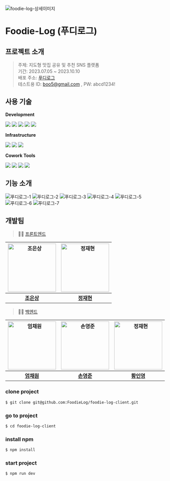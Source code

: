 ![foodie-log-상세이미지](https://github.com/FoodieLog/foodie-log-server/assets/65496092/89f52bbb-6ddc-4773-b4de-ba16ca61c620)


# Foodie-Log (푸디로그)

## 프로젝트 소개
> 주제: 지도형 맛집 공유 및 추천 SNS 플랫폼 <br/>
> 기간: 2023.07.05 ~ 2023.10.10 <br/>
> 배포 주소: [푸디로그](https://www.foodielog.shop/) <br/>
> 테스트용 ID: boo5@gmail.com , PW: abcd1234!


## 사용 기술

**Development**

<p>
<img src="https://img.shields.io/badge/NEXT.js-000000?style=flat-square&logo=nextdotjs&logoColor=white" />
<img src="https://img.shields.io/badge/TypeScript-3178C6?style=flat-square&logo=TypeScript&logoColor=white" />
<img src="https://img.shields.io/badge/Tailwindcss-06B6D4?style=flat-square&logo=tailwindcss&logoColor=white" />
<img src="https://img.shields.io/badge/Zustand-43B02A?style=flat-square&logo=Zustand&logoColor=white" />
<img src="https://img.shields.io/badge/React Query-FF4154?style=flat-square&logo=reactquery&logoColor=white" />
<br />
</p>

**Infrastructure**

<p>
<img src="https://img.shields.io/badge/Vercel-000000?style=flat-square&logo=Vercel&logoColor=white" />
<img src="https://img.shields.io/badge/NPM-CB3837?style=flat-square&logo=npm&logoColor=white"/>
<img src="https://img.shields.io/badge/VSCode-007ACC?style=flat-square&logo=Visual Studio Code&logoColor=white"/>
</p>

**Cowork Tools**

<p>
<img src="https://img.shields.io/badge/Git-F05032?style=flat-square&logo=git&logoColor=white"/>
<img src="https://img.shields.io/badge/Discord-5865F2?style=flat-square&logo=discord&logoColor=white" />
<img src="https://img.shields.io/badge/Notion-000000?style=flat-square&logo=Notion&logoColor=white" />
<img src="https://img.shields.io/badge/Figma-F24E1E?style=flat-square&logo=figma&logoColor=white" />
</p>

## 기능 소개
![푸디로그-1](https://github.com/FoodieLog/foodie-log-client/assets/128155681/adaabaf1-74fe-47c4-a686-d22eb0a7afcf)
![푸디로그-2](https://github.com/FoodieLog/foodie-log-client/assets/128155681/ac28a80c-adc0-4e3a-954e-f70e12c20808)
![푸디로그-3](https://github.com/FoodieLog/foodie-log-client/assets/128155681/6ebafc47-f18b-43be-a35c-366058399062)
![푸디로그-4](https://github.com/FoodieLog/foodie-log-client/assets/128155681/21ba647b-5557-4b8f-a2e4-41fd2941d30e)
![푸디로그-5](https://github.com/FoodieLog/foodie-log-client/assets/128155681/f21d0883-a352-48f1-9ba0-74501ee7800e)
![푸디로그-6](https://github.com/FoodieLog/foodie-log-client/assets/128155681/f7e832eb-23fc-4e69-acbc-da1a6ead8343)
![푸디로그-7](https://github.com/FoodieLog/foodie-log-client/assets/128155681/d9c17065-3827-4f49-a357-fefca0d790d3)

## 개발팀
> 🧑‍💻 [프론트엔드](https://github.com/FoodieLog/foodie-log-client/) <br/>

|<a href="https://github.com/ChoEun-Sang"><img src="https://avatars.githubusercontent.com/u/128155681?v=4" width=150px alt="조은상" />|<a href="https://github.com/iskra17"><img src="https://avatars.githubusercontent.com/u/128365197?v=4" width=150px alt="정재현" />|
|:---------------------------------------------------------------------------------------------------------------------------------:|:---------------------------------------------------------------------------------------------------------------------------------:|
|                                             **[조은상](https://github.com/ChoEun-Sang)**                                             |                                             **[정재현](https://github.com/iskra17)**                                             |
> 🧑‍💻 [백엔드](https://github.com/FoodieLog/foodie-log-server) <br/>

|<a href="https://github.com/chaewon12"><img src="https://avatars.githubusercontent.com/u/65496092?v=4" width=150px alt="엄채원" />|<a href="https://github.com/sohn919"><img src="https://avatars.githubusercontent.com/u/84082544?v=4" width=150px alt="손영준" />|<a href="[https://github.com/ChoEun-Sang](https://github.com/inyoung0215)"><img src="https://avatars.githubusercontent.com/u/86757234?v=4" width=150px alt="정재현" />|
|:---------------------------------------------------------------------------------------------------------------------------------:|:---------------------------------------------------------------------------------------------------------------------------------:|:---------------------------------------------------------------------------------------------------------------------------------:|
|                                             **[엄채원](https://github.com/chaewon12)**                                             |                                             **[손영준](https://github.com/sohn919)**                                             |                                             **[황인영](https://github.com/inyoung0215)**                                             |

### clone project

```bash
$ git clone git@github.com:FoodieLog/foodie-log-client.git
```

### go to project
```bash
$ cd foodie-log-client
```
### install npm
```bash
$ npm install
```
### start project
```bash
$ npm run dev
```
<br />
